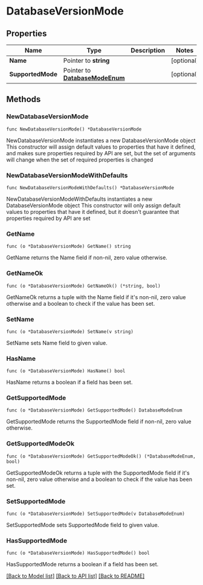 # DatabaseVersionMode

## Properties

Name | Type | Description | Notes
------------ | ------------- | ------------- | -------------
**Name** | Pointer to **string** |  | [optional] 
**SupportedMode** | Pointer to [**DatabaseModeEnum**](DatabaseModeEnum.md) |  | [optional] 

## Methods

### NewDatabaseVersionMode

`func NewDatabaseVersionMode() *DatabaseVersionMode`

NewDatabaseVersionMode instantiates a new DatabaseVersionMode object
This constructor will assign default values to properties that have it defined,
and makes sure properties required by API are set, but the set of arguments
will change when the set of required properties is changed

### NewDatabaseVersionModeWithDefaults

`func NewDatabaseVersionModeWithDefaults() *DatabaseVersionMode`

NewDatabaseVersionModeWithDefaults instantiates a new DatabaseVersionMode object
This constructor will only assign default values to properties that have it defined,
but it doesn't guarantee that properties required by API are set

### GetName

`func (o *DatabaseVersionMode) GetName() string`

GetName returns the Name field if non-nil, zero value otherwise.

### GetNameOk

`func (o *DatabaseVersionMode) GetNameOk() (*string, bool)`

GetNameOk returns a tuple with the Name field if it's non-nil, zero value otherwise
and a boolean to check if the value has been set.

### SetName

`func (o *DatabaseVersionMode) SetName(v string)`

SetName sets Name field to given value.

### HasName

`func (o *DatabaseVersionMode) HasName() bool`

HasName returns a boolean if a field has been set.

### GetSupportedMode

`func (o *DatabaseVersionMode) GetSupportedMode() DatabaseModeEnum`

GetSupportedMode returns the SupportedMode field if non-nil, zero value otherwise.

### GetSupportedModeOk

`func (o *DatabaseVersionMode) GetSupportedModeOk() (*DatabaseModeEnum, bool)`

GetSupportedModeOk returns a tuple with the SupportedMode field if it's non-nil, zero value otherwise
and a boolean to check if the value has been set.

### SetSupportedMode

`func (o *DatabaseVersionMode) SetSupportedMode(v DatabaseModeEnum)`

SetSupportedMode sets SupportedMode field to given value.

### HasSupportedMode

`func (o *DatabaseVersionMode) HasSupportedMode() bool`

HasSupportedMode returns a boolean if a field has been set.


[[Back to Model list]](../README.md#documentation-for-models) [[Back to API list]](../README.md#documentation-for-api-endpoints) [[Back to README]](../README.md)


